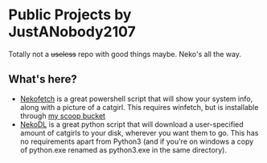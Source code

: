 # Public Projects by JustANobody2107
Totally not a ~~useless~~ repo with good things maybe. Neko's all the way.

## What's here?

 - [Nekofetch](https://github.com/justanobody2107/public-projects/tree/main/nekofetch) is a great powershell script that will show your system info, along with a picture of a catgirl. This requires winfetch, but is installable through [my scoop bucket](https://github.com/justanobody2107/scoop-bucket)
 - [NekoDL](https://github.com/justanobody2107/public-projects/tree/main/nekodl) is a great python script that will download a user-specified amount of catgirls to your disk, wherever you want them to go. This has no requirements apart from Python3 (and if you're on windows a copy of python.exe renamed as python3.exe in the same directory).
